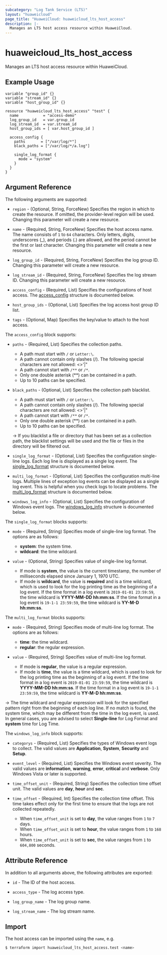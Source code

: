 ```yaml
---
subcategory: "Log Tank Service (LTS)"
layout: "huaweicloud"
page_title: "HuaweiCloud: huaweicloud_lts_host_access"
description: |-
  Manages an LTS host access resource within HuaweiCloud.
---
```


# huaweicloud_lts_host_access

Manages an LTS host access resource within HuaweiCloud.

## Example Usage

```hcl
variable "group_id" {}
variable "stream_id" {}
variable "host_group_id" {}

resource "huaweicloud_lts_host_access" "test" {
  name           = "access-demo"
  log_group_id   = var.group_id
  log_stream_id  = var.stream_id
  host_group_ids = [ var.host_group_id ]

  access_config {
    paths       = ["/var/log/*"]
    black_paths = ["/var/log/*/a.log"]

    single_log_format {
      mode = "system"
    }
  }
}
```

## Argument Reference

The following arguments are supported:

* `region` - (Optional, String, ForceNew) Specifies the region in which to create the resource.
  If omitted, the provider-level region will be used. Changing this parameter will create a new resource.

* `name` - (Required, String, ForceNew) Specifies the host access name. The name consists of `1` to `64` characters.
  Only letters, digits, underscores (_), and periods (.) are allowed, and the period cannot be the first or last character.
  Changing this parameter will create a new resource.

* `log_group_id` - (Required, String, ForceNew) Specifies the log group ID.
  Changing this parameter will create a new resource.

* `log_stream_id` - (Required, String, ForceNew) Specifies the log stream ID.
  Changing this parameter will create a new resource.

* `access_config` - (Required, List) Specifies the configurations of host access.
  The [access_config](#HostAccessConfigDeatil) structure is documented below.

* `host_group_ids` - (Optional, List) Specifies the log access host group ID list.

* `tags` - (Optional, Map) Specifies the key/value to attach to the host access.

<a name="HostAccessConfigDeatil"></a>
The `access_config` block supports:

* `paths` - (Required, List) Specifies the collection paths.

  + A path must start with `/` or `Letter:\`.
  + A path cannot contain only slashes (/). The following special characters are not allowed: <>'|"
  + A path cannot start with `/**` or `/*`.
  + Only one double asterisk (**) can be contained in a path.
  + Up to 10 paths can be specified.

* `black_paths` - (Optional, List) Specifies the collection path blacklist.

  + A path must start with `/` or `Letter:\`.
  + A path cannot contain only slashes (/). The following special characters are not allowed: <>'|"
  + A path cannot start with `/**` or `/*`.
  + Only one double asterisk (**) can be contained in a path.
  + Up to 10 paths can be specified.

  -> If you blacklist a file or directory that has been set as a collection path, the blacklist settings
    will be used and the file or files in the directory will be filtered out.

* `single_log_format` - (Optional, List) Specifies the configuration single-line logs. Each log line is displayed as a
  single log event. The [single_log_format](#HostAccessConfigSingleLogFormat) structure is documented below.

* `multi_log_format` - (Optional, List) Specifies the configuration multi-line logs. Multiple lines of exception log events
  can be displayed as a single log event. This is helpful when you check logs to locate problems.
  The [multi_log_format](#HostAccessConfigMultiLogFormat) structure is documented below.

* `windows_log_info` - (Optional, List) Specifies the configuration of Windows event logs.
  The [windows_log_info](#HostAccessConfigWindowsLogInfo) structure is documented below.

<a name="HostAccessConfigSingleLogFormat"></a>
The `single_log_format` blocks supports:

* `mode` - (Required, String) Specifies mode of single-line log format. The options are as follows:
  + **system**: the system time.
  + **wildcard**: the time wildcard.

* `value` - (Optional, String) Specifies value of single-line log format.
  + If mode is **system**, the value is the current timestamp, the number of milliseconds elapsed since January 1, 1970 UTC.
  + If mode is **wildcard**, the value is **required** and is a time wildcard, which is used to look for the log printing
    time as the beginning of a log event. If the time format in a log event is `2019-01-01 23:59:59`, the time wildcard is
    **YYYY-MM-DD hh:mm:ss**. If the time format in a log event is `19-1-1 23:59:59`, the time wildcard is **YY-M-D hh:mm:ss**.

<a name="HostAccessConfigMultiLogFormat"></a>
The `multi_log_format` blocks supports:

* `mode` - (Required, String) Specifies mode of multi-line log format. The options are as follows:
  + **time**: the time wildcard.
  + **regular**: the regular expression.

* `value` - (Required, String) Specifies value of multi-line log format.
  + If mode is **regular**, the value is a regular expression.
  + If mode is **time**, the value is a time wildcard, which is used to look for the log printing time as the beginning
    of a log event. If the time format in a log event is `2019-01-01 23:59:59`, the time wildcard is **YYYY-MM-DD hh:mm:ss**.
    If the time format in a log event is `19-1-1 23:59:59`, the time wildcard is **YY-M-D hh:mm:ss**.

-> The time wildcard and regular expression will look for the specified pattern right from the beginning of each log line.
  If no match is found, the system time, which may be different from the time in the log event, is used. In general cases,
  you are advised to select **Single-line** for Log Format and **system** time for Log Time.

<a name="HostAccessConfigWindowsLogInfo"></a>
The `windows_log_info` block supports:

* `categorys` - (Required, List) Specifies the types of Windows event logs to collect. The valid values are
  **Application**, **System**, **Security** and **Setup**.

* `event_level` - (Required, List) Specifies the Windows event severity. The valid values are **information**, **warning**,
   **error**, **critical** and **verbose**.  Only Windows Vista or later is supported.

* `time_offset_unit` - (Required, String) Specifies the collection time offset unit. The valid values are
  **day**, **hour** and **sec**.

* `time_offset` - (Required, Int) Specifies the collection time offset. This time takes effect only for the first
  time to ensure that the logs are not collected repeatedly.

  + When `time_offset_unit` is set to **day**, the value ranges from `1` to `7` days.
  + When `time_offset_unit` is set to **hour**, the value ranges from `1` to `168` hours.
  + When `time_offset_unit` is set to **sec**, the value ranges from `1` to `604,800` seconds.

## Attribute Reference

In addition to all arguments above, the following attributes are exported:

* `id` - The ID of the host access.

* `access_type` - The log access type.

* `log_group_name` - The log group name.

* `log_stream_name` - The log stream name.

## Import

The host access can be imported using the `name`, e.g.

```bash
$ terraform import huaweicloud_lts_host_access.test <name>
```
